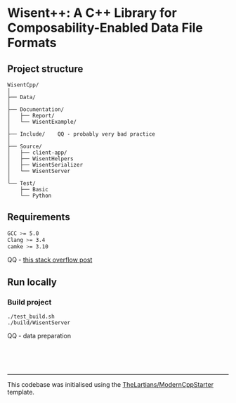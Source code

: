 # Wisent++: A C++ Library for Composability-Enabled Data File Formats 

## Project structure 

```
WisentCpp/
│
├── Data/ 
│
├── Documentation/
│   ├── Report/
│   └── WisentExample/
│
├── Include/    QQ - probably very bad practice
│
├── Source/
│   ├── client-app/
│   ├── WisentHelpers
│   ├── WisentSerializer
│   └── WisentServer
│
└── Test/
    ├── Basic
    └── Python
```

## Requirements

```bash
GCC >= 5.0
Clang >= 3.4
camke >= 3.10
```

QQ - [this stack overflow post](https://stackoverflow.com/questions/30714175/clang-3-4-c14-support)


## Run locally 

### Build project

```
./test_build.sh
./build/WisentServer
```

QQ - data preparation

<br>
<br>
<br>

---

This codebase was initialised using the [TheLartians/ModernCppStarter](https://github.com/TheLartians/ModernCppStarter) template. 

